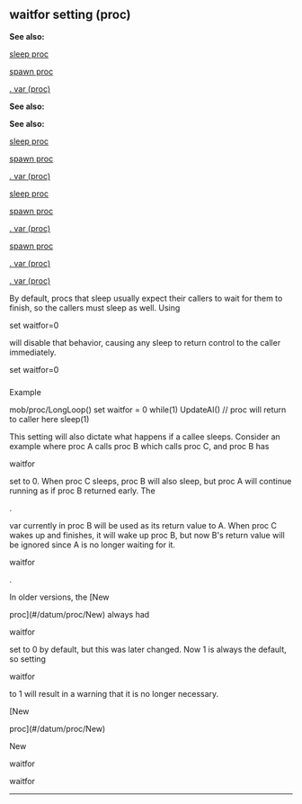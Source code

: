 

 waitfor setting (proc)
------------------------




**See also:** 


[sleep proc](#/proc/sleep) 

[spawn proc](#/proc/spawn) 

[. var (proc)](#/proc/var/%2e) 





**See also:** 

**See also:**

[sleep proc](#/proc/sleep) 

[spawn proc](#/proc/spawn) 

[. var (proc)](#/proc/var/%2e) 



[sleep proc](#/proc/sleep)

[spawn proc](#/proc/spawn) 

[. var (proc)](#/proc/var/%2e) 


[spawn proc](#/proc/spawn)

[. var (proc)](#/proc/var/%2e) 

[. var (proc)](#/proc/var/%2e)

 By default, procs that sleep usually expect their callers to wait for them
to finish, so the callers must sleep as well. Using
 
 set waitfor=0
 
 will disable that behavior, causing any sleep to return control to the caller
immediately.




 set waitfor=0

### 
 Example



 mob/proc/LongLoop()
 set waitfor = 0
 while(1)
 UpdateAI()
 // proc will return to caller here
 sleep(1)


 This setting will also dictate what happens if a callee sleeps. Consider an
example where proc A calls proc B which calls proc C, and proc B has
 
 waitfor
 
 set to 0. When proc C sleeps, proc B will also sleep, but
proc A will continue running as if proc B returned early. The
 
 .
 
 var
currently in proc B will be used as its return value to A. When proc C wakes
up and finishes, it will wake up proc B, but now B's return value will be
ignored since A is no longer waiting for it.




 waitfor


 .


 In older versions, the
 [New
 
 proc](#/datum/proc/New) 
 always had
 
 waitfor
 
 set to 0 by default, but this was later changed.
Now 1 is always the default, so setting
 
 waitfor
 
 to 1 will result in a
warning that it is no longer necessary.



[New
 
 proc](#/datum/proc/New)

 New


 waitfor


 waitfor



---


